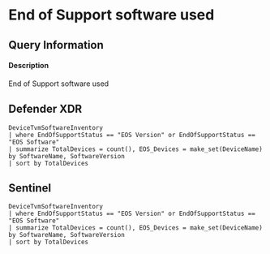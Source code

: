 # End of Support software used 

## Query Information

#### Description
End of Support software used 

## Defender XDR
```KQL
DeviceTvmSoftwareInventory
| where EndOfSupportStatus == "EOS Version" or EndOfSupportStatus == 
"EOS Software"
| summarize TotalDevices = count(), EOS_Devices = make_set(DeviceName) 
by SoftwareName, SoftwareVersion
| sort by TotalDevices
```

## Sentinel
```KQL
DeviceTvmSoftwareInventory
| where EndOfSupportStatus == "EOS Version" or EndOfSupportStatus == 
"EOS Software"
| summarize TotalDevices = count(), EOS_Devices = make_set(DeviceName) 
by SoftwareName, SoftwareVersion
| sort by TotalDevices
```

